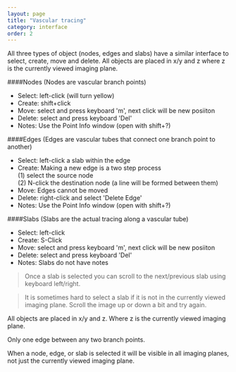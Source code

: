 ```yaml
---
layout: page
title: "Vascular tracing"
category: interface
order: 2
---
```


All three types of object (nodes, edges and slabs) have a similar interface to select, create, move and delete. All objects are placed in x/y and z where z is the currently viewed imaging plane.

####Nodes (Nodes are vascular branch points)
- Select: left-click (will turn yellow)  
- Create: shift+click  
- Move: select and press keyboard 'm', next click will be new posiiton  
- Delete: select and press keyboard 'Del'  
- Notes: Use the Point Info window (open with shift+?)  

####Edges (Edges are vascular tubes that connect one branch point to another)
- Select: left-click a slab within the edge
- Create: Making a new edge is a two step process  
	(1) select the source node  
	(2) N-click the destination node (a line will be formed between them)  
- Move: Edges cannot be moved
- Delete: right-click and select 'Delete Edge'
- Notes: Use the Point Info window (open with shift+?)

####Slabs (Slabs are the actual tracing along a vascular tube)
- Select: left-click
- Create: S-Click
- Move: select and press keyboard 'm', next click will be new posiiton
- Delete: select and press keyboard 'Del'
- Notes: Slabs do not have notes


> Once a slab is selected you can scroll to the next/previous slab using keyboard left/right.

<div></div>

> It is sometimes hard to select a slab if it is not in the currently viewed imaging plane.
> Scroll the image up or down a bit and try again.

<p class="important">
All objects are placed in x/y and z. Where z is the currently viewed imaging plane.
</p>
<p class="important">
Only one edge between any two branch points.
</p>
<p class="important">
When a node, edge, or slab is selected it will be visible in all imaging planes, not just the currently viewed imaging plane.
</p>
